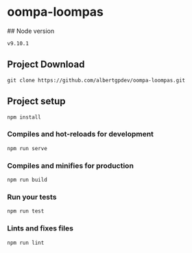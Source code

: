 # oompa-loompas

## Node version 
```
v9.10.1
```
	
## Project Download
```
git clone https://github.com/albertgpdev/oompa-loompas.git
```

## Project setup
```
npm install
```

### Compiles and hot-reloads for development
```
npm run serve
```

### Compiles and minifies for production
```
npm run build
```

### Run your tests
```
npm run test
```

### Lints and fixes files
```
npm run lint
```
